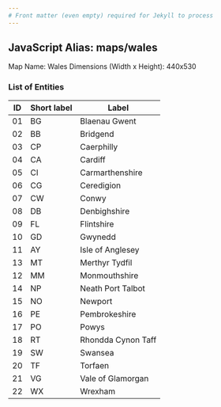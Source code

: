 ```yaml
---
# Front matter (even empty) required for Jekyll to process
---
```


## JavaScript Alias: maps/wales

Map Name: Wales
Dimensions (Width x Height): 440x530





### List of Entities

ID | Short label | Label
---|---|---|
01|BG|Blaenau Gwent
02|BB|Bridgend
03|CP|Caerphilly
04|CA|Cardiff
05|CI|Carmarthenshire
06|CG|Ceredigion
07|CW|Conwy
08|DB|Denbighshire
09|FL|Flintshire
10|GD|Gwynedd
11|AY|Isle of Anglesey
13|MT|Merthyr Tydfil
12|MM|Monmouthshire
14|NP|Neath Port Talbot
15|NO|Newport
16|PE|Pembrokeshire
17|PO|Powys
18|RT|Rhondda Cynon Taff
19|SW|Swansea
20|TF|Torfaen
21|VG|Vale of Glamorgan
22|WX|Wrexham

